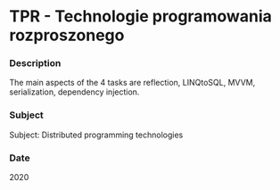 # TPR - Technologie programowania rozproszonego

### Description
The main aspects of the 4 tasks are reflection, LINQtoSQL, MVVM, serialization, dependency injection.

### Subject
Subject: Distributed programming technologies

### Date
2020
